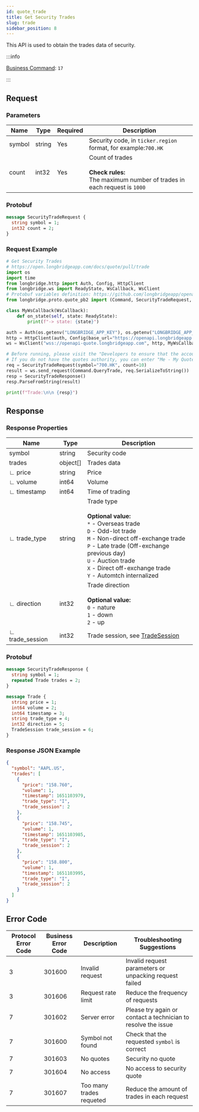 ```yaml
---
id: quote_trade
title: Get Security Trades
slug: trade
sidebar_position: 8
---
```


This API is used to obtain the trades data of security.

:::info

[Business Command](../../socket/protocol/request): `17`

:::

## Request

### Parameters

| Name   | Type   | Required | Description                                                                                              |
| ------ | ------ | -------- | -------------------------------------------------------------------------------------------------------- |
| symbol | string | Yes      | Security code, in `ticker.region` format, for example:`700.HK`                                           |
| count  | int32  | Yes      | Count of trades <br /><br />**Check rules:**<br />The maximum number of trades in each request is `1000` |

### Protobuf

```protobuf
message SecurityTradeRequest {
  string symbol = 1;
  int32 count = 2;
}
```

### Request Example

```python
# Get Security Trades
# https://open.longbridgeapp.com/docs/quote/pull/trade
import os
import time
from longbridge.http import Auth, Config, HttpClient
from longbridge.ws import ReadyState, WsCallback, WsClient
# Protobuf variables definition: https://github.com/longbridgeapp/openapi-protobufs/blob/main/quote/api.proto
from longbridge.proto.quote_pb2 import (Command, SecurityTradeRequest, SecurityTradeResponse)

class MyWsCallback(WsCallback):
    def on_state(self, state: ReadyState):
        print(f"-> state: {state}")

auth = Auth(os.getenv("LONGBRIDGE_APP_KEY"), os.getenv("LONGBRIDGE_APP_SECRET"), access_token=os.getenv("LONGBRIDGE_ACCESS_TOKEN"))
http = HttpClient(auth, Config(base_url="https://openapi.longbridgeapp.com"))
ws = WsClient("wss://openapi-quote.longbridgeapp.com", http, MyWsCallback())

# Before running, please visit the "Developers to ensure that the account has the correct quotes authority.
# If you do not have the quotes authority, you can enter "Me - My Quotes - Store" to purchase the authority through the "Longbridge" mobile client.
req = SecurityTradeRequest(symbol="700.HK", count=10)
result = ws.send_request(Command.QueryTrade, req.SerializeToString())
resp = SecurityTradeResponse()
resp.ParseFromString(result)

print(f"Trade:\n\n {resp}")
```

## Response

### Response Properties

| Name            | Type     | Description                                                                                                                                                                                                                                                                             |
| --------------- | -------- | --------------------------------------------------------------------------------------------------------------------------------------------------------------------------------------------------------------------------------------------------------------------------------------- |
| symbol          | string   | Security code                                                                                                                                                                                                                                                                           |
| trades          | object[] | Trades data                                                                                                                                                                                                                                                                             |
| ∟ price         | string   | Price                                                                                                                                                                                                                                                                                   |
| ∟ volume        | int64    | Volume                                                                                                                                                                                                                                                                                  |
| ∟ timestamp     | int64    | Time of trading                                                                                                                                                                                                                                                                         |
| ∟ trade_type    | string   | Trade type <br /><br />**Optional value:**<br />`*` - Overseas trade<br />`D` - Odd-lot trade<br />`M` - Non-direct off-exchange trade<br />`P` - Late trade (Off-exchange previous day)<br />`U` - Auction trade<br />`X` - Direct off-exchange trade<br />`Y` - Automtch internalized |
| ∟ direction     | int32    | Trade direction <br /><br />**Optional value:**<br />`0` - nature<br />`1` - down<br />`2` - up                                                                                                                                                                                         |
| ∟ trade_session | int32    | Trade session, see [TradeSession](../objects#tradesession---trading-session)                                                                                                                                                                                                            |

### Protobuf

```protobuf
message SecurityTradeResponse {
  string symbol = 1;
  repeated Trade trades = 2;
}

message Trade {
  string price = 1;
  int64 volume = 2;
  int64 timestamp = 3;
  string trade_type = 4;
  int32 direction = 5;
  TradeSession trade_session = 6;
}
```

### Response JSON Example

```json
{
  "symbol": "AAPL.US",
  "trades": [
    {
      "price": "158.760",
      "volume": 1,
      "timestamp": 1651103979,
      "trade_type": "I",
      "trade_session": 2
    },
    {
      "price": "158.745",
      "volume": 1,
      "timestamp": 1651103985,
      "trade_type": "I",
      "trade_session": 2
    },
    {
      "price": "158.800",
      "volume": 1,
      "timestamp": 1651103995,
      "trade_type": "I",
      "trade_session": 2
    }
  ]
}
```

## Error Code

| Protocol Error Code | Business Error Code | Description              | Troubleshooting Suggestions                                   |
| ------------------- | ------------------- | ------------------------ | ------------------------------------------------------------- |
| 3                   | 301600              | Invalid request          | Invalid request parameters or unpacking request failed        |
| 3                   | 301606              | Request rate limit       | Reduce the frequency of requests                              |
| 7                   | 301602              | Server error             | Please try again or contact a technician to resolve the issue |
| 7                   | 301600              | Symbol not found         | Check that the requested `symbol` is correct                  |
| 7                   | 301603              | No quotes                | Security no quote                                             |
| 7                   | 301604              | No access                | No access to security quote                                   |
| 7                   | 301607              | Too many trades requeted | Reduce the amount of trades in each request                   |
